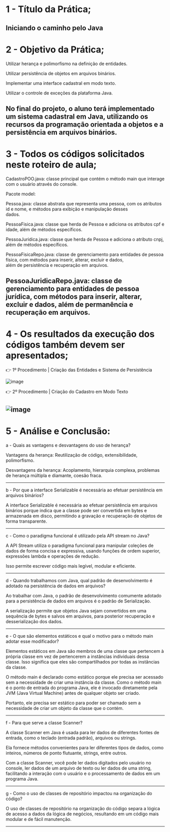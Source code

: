 

#  1 - Título da Prática;
  Iniciando o caminho pelo Java
--------------------------------------------------------------------------------------------------------------
#  2 - Objetivo da Prática;
  Utilizar herança e polimorfismo na  definição de entidades.
  
  Utilizar persistência de objetos em arquivos binários.
  
  Implementar uma interface cadastral em modo texto.
  
  Utilizar o controle de exceções da plataforma Java.
  
  No final do projeto, o aluno terá implementado um sistema cadastral em Java,
  utilizando os recursos da programação orientada a objetos e a persistência em
  arquivos binários.
--------------------------------------------------------------------------------------------------------------
#  3 - Todos os códigos solicitados neste roteiro de aula;
  
  CadastroPOO.java: classe principal que contém o método main que interage com o usuário através do console.
	
  Pacote model:
 	
  Pessoa.java: classe abstrata que representa uma pessoa, com os atributos id e nome, e métodos para exibição e manipulação desses 	 
  dados.
	
  PessoaFisica.java: classe que herda de Pessoa e adiciona os atributos cpf e idade, além de métodos específicos.
 
  PessoaJuridica.java: classe que herda de Pessoa e adiciona o atributo cnpj, além de métodos específicos.
	
  PessoaFisicaRepo.java: classe de gerenciamento para entidades de pessoa física, com métodos para inserir, alterar, excluir e dados,     
  além de persistência e recuperação em arquivos.
	
  PessoaJuridicaRepo.java: classe de gerenciamento para entidades de pessoa jurídica, com métodos para inserir, alterar, excluir e dados, 
  além de permanência e recuperação em arquivos.
--------------------------------------------------------------------------------------------------------------
#  4 - Os resultados da execução dos códigos também devem ser apresentados;

👉 1º Procedimento | Criação das Entidades e Sistema de Persistência

![image](https://github.com/Wfelipetm/MissaoPraticaN1_Mundo3/assets/108297008/bdee556e-468d-4f2d-8b5d-0130e89525ee)

👉 2º Procedimento | Criação do Cadastro em Modo Texto

![image](https://github.com/Wfelipetm/MissaoPraticaN1_Mundo3/assets/108297008/f491c90b-7352-4a0e-8332-9dac64c3057d)
--------------------------------------------------------------------------------------------------------------
#  5 - Análise e Conclusão:

a - Quais as vantagens e desvantagens do uso de herança?

Vantagens da herança:
Reutilização de código, extensibilidade, polimorfismo.


Desvantagens da herança:
Acoplamento, hierarquia complexa, problemas de herança múltipla e diamante, 
coesão fraca.

--------------------------------------------------------------------------------------------------------------

b - Por que a interface Serializable é necessária ao efetuar persistência em arquivos binários?

A interface Serializable é necessária ao efetuar persistência em arquivos binários porque indica que a classe pode ser convertida em bytes e armazenada em disco, permitindo a gravação e recuperação de objetos de forma transparente.

--------------------------------------------------------------------------------------------------------------

c - Como o paradigma funcional é utilizado pela API stream no Java?

A API Stream utiliza o paradigma funcional para manipular coleções de dados de forma concisa e expressiva, usando funções de ordem superior, expressões lambda e operações de redução. 

Isso permite escrever código mais legível, modular e eficiente.

--------------------------------------------------------------------------------------------------------------

d - Quando trabalhamos com Java, qual padrão de desenvolvimento é adotado na persistência de dados em arquivos?

Ao trabalhar com Java, o padrão de desenvolvimento comumente adotado para a persistência de dados em arquivos é o padrão de Serialização. 

A serialização permite que objetos Java sejam convertidos em uma sequência de bytes e salvos em arquivos, 
para posterior recuperação e desserialização dos dados. 

--------------------------------------------------------------------------------------------------------------

e - O que são elementos estáticos e qual o motivo para o método main adotar esse modificador?

Elementos estáticos em Java são membros de uma classe que pertencem à própria classe em vez de pertencerem a instâncias individuais dessa classe. Isso significa que eles são compartilhados por todas as instâncias da classe.

O método main é declarado como estático porque ele precisa ser acessado sem a necessidade de criar uma instância da classe. Como o método main é o ponto de entrada do programa Java, ele é invocado diretamente pela JVM (Java Virtual Machine) antes de qualquer objeto ser criado. 

Portanto, ele precisa ser estático para poder ser chamado sem a necessidade de criar um objeto da classe que o contém.

--------------------------------------------------------------------------------------------------------------

f - Para que serve a classe Scanner?

A classe Scanner em Java é usada para ler dados de diferentes fontes de entrada, como o teclado (entrada padrão), arquivos ou strings. 

Ela fornece métodos convenientes para ler diferentes tipos de dados, como inteiros, números de ponto flutuante, strings, entre outros.

Com a classe Scanner, você pode ler dados digitados pelo usuário no console, ler dados de um arquivo de texto ou ler dados de uma string, facilitando a interação com o usuário e o processamento de dados em um programa Java.

--------------------------------------------------------------------------------------------------------------

g - Como o uso de classes de repositório impactou na organização do código?

O uso de classes de repositório na organização do código separa a lógica de acesso a dados da lógica de negócios, resultando em um código mais modular e de fácil manutenção.

--------------------------------------------------------------------------------------------------------------





